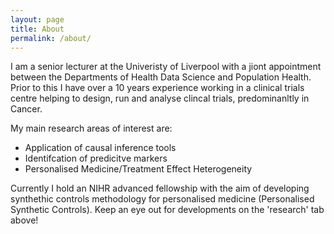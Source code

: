 ```yaml
---
layout: page
title: About
permalink: /about/
---
```


I am a senior lecturer at the Univeristy of Liverpool with a jiont appointment
between the Departments of Health Data Science and Population Health.   Prior to 
this I have over a 10 years experience working in a clinical trials centre 
helping to design, run and analyse clincal trials, predominanltly in Cancer.

My main research areas of interest are:
* Application of causal inference tools
* Identifcation of predicitve markers
* Personalised Medicine/Treatment Effect Heterogeneity

Currently I hold an NIHR advanced fellowship with the aim of developing 
synthethic controls methodology for personalised medicine (Personalised 
Synthetic Controls).  Keep an eye out for developments on the 'research' tab 
above!

